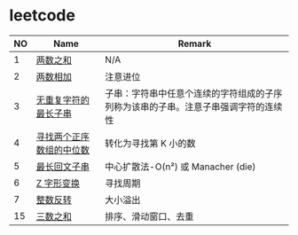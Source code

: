 # leetcode

| NO | Name | Remark |
| --- | --- | --- |
| 1 | [两数之和](src/main/java/lab/nice/leetcode/TwoSum.java) | N/A |
| 2 | [两数相加](src/main/java/lab/nice/leetcode/AddTwoNumbers.java) | 注意进位 |
| 3 | [无重复字符的最长子串](src/main/java/lab/nice/leetcode/LongestSubstringWithoutRepeatingCharacters.java) | 子串：字符串中任意个连续的字符组成的子序列称为该串的子串。注意子串强调字符的连续性 |
| 4 | [寻找两个正序数组的中位数](src/main/java/lab/nice/leetcode/MedianOfTwoSortedArrays.java) | 转化为寻找第 K 小的数 |
| 5 | [最长回文子串](src/main/java/lab/nice/leetcode/LongestPalindromicSubstring.java) | 中心扩散法-O(n²) 或 Manacher (die) |
| 6 | [Z 字形变换](src/main/java/lab/nice/leetcode/ZigzagConversion.java) | 寻找周期 |
| 7 | [整数反转](src/main/java/lab/nice/leetcode/ReverseInteger.java) | 大小溢出 |
| 15 | [三数之和](src/main/java/lab/nice/leetcode/ThreeSum.java) | 排序、滑动窗口、去重 |
